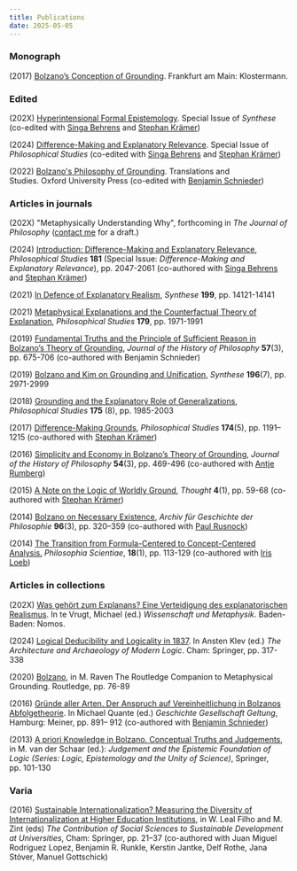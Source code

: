 ```yaml
---
title: Publications
date: 2025-05-05 
---
```


### Monograph


(2017) [Bolzano’s Conception of Grounding](https://www.nomos-elibrary.de/en/10.5771/9783465139713/bolzano-s-conception-of-grounding). Frankfurt am Main: Klostermann. 


### Edited 

(202X) [Hyperintensional Formal Epistemology](https://link.springer.com/collections/ieaaafadbe). Special Issue of *Synthese* (co-edited with [Singa Behrens](https://www.singabehrens.de) and [Stephan Krämer](https://stephankraemer.wordpress.com))
 

(2024) [Difference-Making and Explanatory Relevance](https://link.springer.com/collections/dfddhbjigd). Special Issue of *Philosophical Studies* (co-edited with [Singa Behrens](https://www.singabehrens.de) and [Stephan Krämer](https://stephankraemer.wordpress.com))
 

(2022) [Bolzano's Philosophy of Grounding](https://global.oup.com/academic/product/bolzanos-philosophy-of-grounding-9780192847973?cc=de&lang=en&#). Translations and Studies. Oxford University Press (co-edited with [Benjamin Schnieder](https://benjaminschnieder.wordpress.com))


### Articles in journals

(202X) "Metaphysically Understanding Why", forthcoming in *The Journal of Philosophy* ([contact me](mailto:stefan.roski@philos.uzh.ch) for a draft.)

(2024) [Introduction: Difference-Making and Explanatory Relevance](https://link.springer.com/article/10.1007/s11098-024-02213-8), *Philosophical Studies* **181** (Special Issue: *Difference-Making and Explanatory Relevance*), pp. 2047-2061 (co-authored with [Singa Behrens](https://www.singabehrens.de) and [Stephan Krämer](https://stephankraemer.wordpress.com))

(2021) [In Defence of Explanatory Realism](https://link.springer.com/article/10.1007/s11229-021-03413-z), *Synthese* **199**, pp. 14121-14141

(2021) [Metaphysical Explanations and the Counterfactual Theory of Explanation](https://link.springer.com/article/10.1007/s11098-020-01518-8), *Philosophical Studies* **179**, pp. 1971-1991

(2019) [Fundamental Truths and the Principle of Sufficient Reason in Bolzano’s Theory of Grounding](https://muse.jhu.edu/article/736077), *Journal of the History of Philosophy* **57**(3), pp. 675-706 (co-authored with Benjamin Schnieder)

(2019) [Bolzano and Kim on Grounding and Unification](https://link.springer.com/article/10.1007/s11229-017-1593-7), *Synthese* **196**(7), pp. 2971-2999

(2018) [Grounding and the Explanatory Role of Generalizations](https://link.springer.com/article/10.1007/s11098-017-0946-x), *Philosophical Studies* **175**   (8), pp. 1985-2003 

(2017) [Difference-Making Grounds](https://link.springer.com/article/10.1007/s11098-016-0749-5), *Philosophical Studies* **174**(5), pp. 1191–1215 (co-authored with [Stephan Krämer](https://stephankraemer.wordpress.com))

(2016) [Simplicity and Economy in Bolzano’s Theory of Grounding](https://muse.jhu.edu/article/628209/), *Journal of the History of Philosophy* **54**(3), pp. 469-496 (co-authored with [Antje Rumberg](https://sites.google.com/view/antje-rumberg))

(2015) [A Note on the Logic of Worldly Ground](https://onlinelibrary.wiley.com/doi/abs/10.1002/tht3.158), *Thought* **4**(1), pp. 59-68 (co-authored with [Stephan Krämer](https://stephankraemer.wordpress.com))

(2014) [Bolzano on Necessary Existence](https://www.degruyterbrill.com/document/doi/10.1515/agph-2014-0015/), *Archiv für Geschichte der Philosophie* **96**(3), pp. 320–359 (co-authored with [Paul Rusnock](https://www.sitta.ca/Rusnock.html))

(2014) [The Transition from Formula-Centered to Concept-Centered Analysis.](https://journals.openedition.org/philosophiascientiae/916) *Philosophia Scientiae*, **18**(1), pp. 113-129 (co-authored with [Iris Loeb](https://philpeople.org/profiles/iris-loeb))

### Articles in collections

(202X) [Was gehört zum Explanans? Eine Verteidigung des explanatorischen Realismus](/Roski_WGZE.pdf). In te Vrugt, Michael (ed.) *Wissenschaft und Metaphysik*. Baden-Baden: Nomos.


(2024) [Logical Deducibility and Logicality in 1837](https://link.springer.com/chapter/10.1007/978-3-031-52411-0_15). In Ansten Klev (ed.) *The Architecture and Archaeology of Modern Logic*. Cham: Springer, pp. 317-338


(2020) [Bolzano](https://www.taylorfrancis.com/chapters/edit/10.4324/9781351258845-8/), in M. Raven The Routledge Companion to Metaphysical Grounding. Routledge, pp. 76-89


(2016) [Gründe aller Arten. Der Anspruch auf Vereinheitlichung in Bolzanos Abfolgetheorie](https://philpapers.org/rec/ROSGAA-6). In Michael Quante (ed.) *Geschichte Gesellschaft Geltung*, Hamburg: Meiner, pp. 891– 912 (co-authored with [Benjamin Schnieder](https://benjaminschnieder.wordpress.com))


(2013) [A priori Knowledge in Bolzano. Conceptual Truths and Judgements](https://link.springer.com/chapter/10.1007/978-94-007-5137-8_8), in M. van der Schaar (ed.): *Judgement and the Epistemic Foundation of Logic (Series: Logic, Epistemology and the Unity of Science)*, Springer, pp. 101-130


### Varia

(2016) [Sustainable Internationalization? Measuring the Diversity of Internationalization at Higher Education Institutions](https://link.springer.com/chapter/10.1007/978-3-319-26866-8_2), in W. Leal Filho and M. Zint (eds) *The Contribution of Social
Sciences to Sustainable Development at Universities*, Cham: Springer, pp. 21–37 (co-authored with Juan Miguel Rodriguez Lopez, Benjamin R. Runkle, Kerstin Jantke, Delf Rothe, Jana Stöver, Manuel Gottschick)

